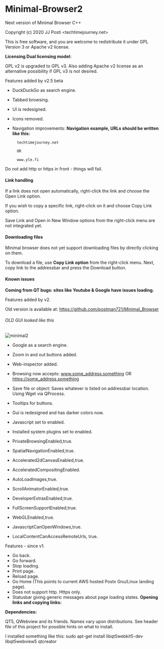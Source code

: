 # Minimal-Browser2
Next version of Minimal Browser C++


Copyright (c) 2020 JJ Posti <techtimejourney.net>

This is free software, and you are welcome to redistribute it under GPL Version 3 or Apache v2 license.


<b>Licensing Dual licensing model:</b> 

GPL v2 is upgraded to GPL v3.
Also adding Apache v2 license as an alternative possibility if GPL v3 is not desired.

Features added by v2.5 beta

- DuckDuckGo as search engine.
- Tabbed browsing.
- UI is redesigned.
- Icons removed.
- Navigation improvements:
	<b>Navigation example, URLs should be written like this:</b>
		
		techtimejourney.net

		OR
		
		www.yle.fi
		
Do not add http or https in front - things will fail.	


#### Link handling 

If a link does not open automatically, right-click the link and choose the Open Link option.

If you wish to copy a specific link, right-click on it and choose Copy Link option.


Save Link and Open in New Window options from the right-click menu are not integrated yet.


		
####  Downloading files


Minimal browser does not yet support downloading files by directly clicking on them.

To download a file, use <b>Copy Link option</b> from the right-click menu. Next, copy link to the addressbar and press the Download button.


####  Known issues

<b> Coming from QT bugs: sites like Youtube & Google have issues loading.</b>


Features added by v2.

Old version is available at: https://github.com/postman721/Minimal_Browser

###### OLD GUI looked like this

![minimal2](https://user-images.githubusercontent.com/29865797/72383214-aa5fa780-3723-11ea-8124-98cd12362701.jpg)

 - Google as a search engine.
 - Zoom in and out buttons added.
 - Web-inspector added.
 - Browsing now accepts: www.some_address.something OR https://some_address.something 
 - Save file or object: Saves whatever is listed on addressbar location. Using Wget via QProcess.
 - Tooltips for buttons.
 - Gui is redesigned and has darker colors now.
 
 - Javascript set to enabled.
 - Installed system plugins set to enabled.
 - PrivateBrowsingEnabled,true.
 - SpatialNavigationEnabled,true.
 - Accelerated2dCanvasEnabled,true.
 - AcceleratedCompositingEnabled.
 - AutoLoadImages,true.
 - ScrollAnimatorEnabled,true.
 - DeveloperExtrasEnabled,true.
 - FullScreenSupportEnabled,true.
 - WebGLEnabled,true.
 - JavascriptCanOpenWindows,true.
 - LocalContentCanAccessRemoteUrls, true.


Features - since v1.

- Go back. 
- Go forward.
- Stop loading.
- Print page.
- Reload page.
- Go Home (This points to current AWS hosted Postx Gnu/Linux landing page).
- Does not support http. Https only.
- Statusbar giving generic messages about page loading states.
<b>Opening links and copying links:</b>



<b>Dependencies:</b> 


QT5, QWebview and its friends. Names vary upon distributions. See header file of this project for possible hints on what to install.

I installed something like this: sudo apt-get install libqt5webkit5-dev libqt5webview5 qtcreator
 

